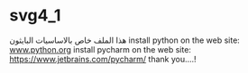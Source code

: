 # svg4_1

هذا الملف خاص بالاساسيات البايثون 
install python on the web site: www.python.org
install pycharm on the web site: https://www.jetbrains.com/pycharm/
thank you....!
